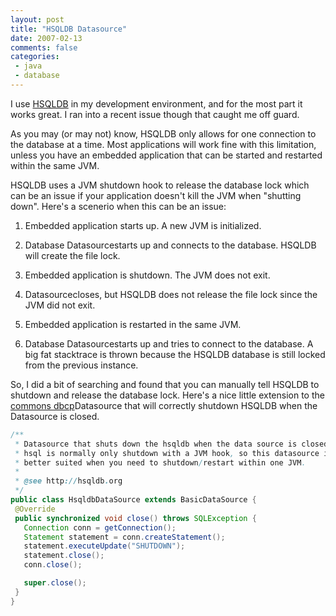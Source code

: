 ```yaml
---
layout: post
title: "HSQLDB Datasource"
date: 2007-02-13
comments: false
categories:
 - java
 - database
---
```


I use [HSQLDB](http://hsqldb.org) in my development environment, and for the most part it works great. I ran into a recent issue though that caught me off guard.



As you may (or may not) know, HSQLDB only allows for one connection to the database at a time. Most applications will work fine with this limitation, unless you have an embedded application that can be started and restarted within the same JVM.



HSQLDB uses a JVM shutdown hook to release the database lock which can be an issue if your application doesn't kill the JVM when "shutting down". Here's a scenerio when this can be an issue:



  1. Embedded application starts up. A new JVM is initialized.


  2. Database Datasourcestarts up and connects to the database. HSQLDB will create the file lock.


  3. Embedded application is shutdown. The JVM does not exit.


  4. Datasourcecloses, but HSQLDB does not release the file lock since the JVM did not exit.


  5. Embedded application is restarted in the same JVM.


  6. Database Datasourcestarts up and tries to connect to the database. A big fat stacktrace is thrown because the HSQLDB database is still locked from the previous instance.





So, I did a bit of searching and found that you can manually tell HSQLDB to shutdown and release the database lock. Here's a nice little extension to the [commons dbcp](http://jakarta.apache.org/commons/dbcp/)Datasource that will correctly shutdown HSQLDB when the Datasource is closed.



```java
/**
 * Datasource that shuts down the hsqldb when the data source is closed.
 * hsql is normally only shutdown with a JVM hook, so this datasource is
 * better suited when you need to shutdown/restart within one JVM.
 *
 * @see http://hsqldb.org
 */
public class HsqldbDataSource extends BasicDataSource {
 @Override
 public synchronized void close() throws SQLException {
   Connection conn = getConnection();
   Statement statement = conn.createStatement();
   statement.executeUpdate("SHUTDOWN");
   statement.close();
   conn.close();

   super.close();
 }
}

```
